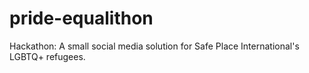 # pride-equalithon

Hackathon: A small social media solution for Safe Place International's LGBTQ+ refugees.
